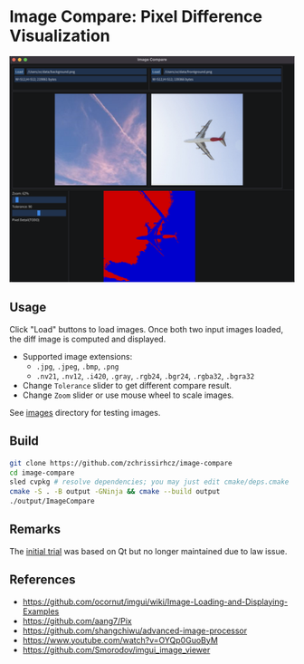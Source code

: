 # Image Compare: Pixel Difference Visualization

![](images/snapshots/snapshot_2022-06-12.png)

## Usage
Click "Load" buttons to load images. Once both two input images loaded, the diff image is computed and displayed.

- Supported image extensions:
    - `.jpg`, `.jpeg`, `.bmp`, `.png`
    - `.nv21`, `.nv12`, `.i420`, `.gray`, `.rgb24`, `.bgr24`, `.rgba32`, `.bgra32`
- Change `Tolerance` slider to get different compare result.
- Change `Zoom` slider or use mouse wheel to scale images.

See [images](https://github.com/zchrissirhcz/image-compare/tree/main/images) directory for testing images.

## Build
```bash
git clone https://github.com/zchrissirhcz/image-compare
cd image-compare
sled cvpkg # resolve dependencies; you may just edit cmake/deps.cmake
cmake -S . -B output -GNinja && cmake --build output
./output/ImageCompare
```

## Remarks
The [initial trial](https://github.com/zchrissirhcz/small-compare/tree/qt) was based on Qt but no longer maintained due to law issue.

## References
- https://github.com/ocornut/imgui/wiki/Image-Loading-and-Displaying-Examples
- https://github.com/aang7/Pix
- https://github.com/shangchiwu/advanced-image-processor
- https://www.youtube.com/watch?v=OYQp0GuoByM
- https://github.com/Smorodov/imgui_image_viewer